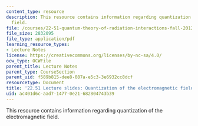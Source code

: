 ```yaml
---
content_type: resource
description: This resource contains information regarding quantization of the electromagnetic
  field.
file: /courses/22-51-quantum-theory-of-radiation-interactions-fall-2012/ac401d6caad714770e21682804743b39_MIT22_51F12_quant_em.pdf
file_size: 2832095
file_type: application/pdf
learning_resource_types:
- Lecture Notes
license: https://creativecommons.org/licenses/by-nc-sa/4.0/
ocw_type: OCWFile
parent_title: Lecture Notes
parent_type: CourseSection
parent_uid: f589b815-dee8-087a-e5c3-3e6932cc8dcf
resourcetype: Document
title: '22.51 Lecture slides: Quantization of the electromagnetic field'
uid: ac401d6c-aad7-1477-0e21-682804743b39
---
```

This resource contains information regarding quantization of the electromagnetic field.